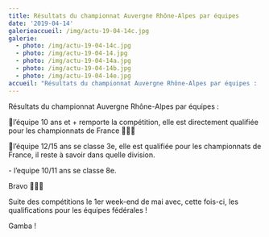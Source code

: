 ```yaml
---
title: Résultats du championnat Auvergne Rhône-Alpes par équipes
date: '2019-04-14'
galerieaccueil: /img/actu-19-04-14c.jpg
galerie:
  - photo: /img/actu-19-04-14c.jpg
  - photo: /img/actu-19-04-14.jpg
  - photo: /img/actu-19-04-14a.jpg
  - photo: /img/actu-19-04-14b.jpg
  - photo: /img/actu-19-04-14e.jpg
accueil: "Résultats du championnat Auvergne Rhône-Alpes par équipes :  \U0001F947l’équipe 10 ans et + remporte la compétition, elle est"
---
```

Résultats du championnat Auvergne Rhône-Alpes par équipes :

🥇l’équipe 10 ans et + remporte la compétition, elle est directement qualifiée pour les championnats de France 👏🎉🍾 

🥉l’équipe 12/15 ans se classe 3e, elle est qualifiée pour les championnats de France, il reste à savoir dans quelle division. 

\- l’equipe 10/11 ans se classe 8e. 

Bravo 🎉👏👏

Suite des compétitions le 1er week-end de mai avec, cette fois-ci, les qualifications pour les équipes fédérales !

Gamba !
